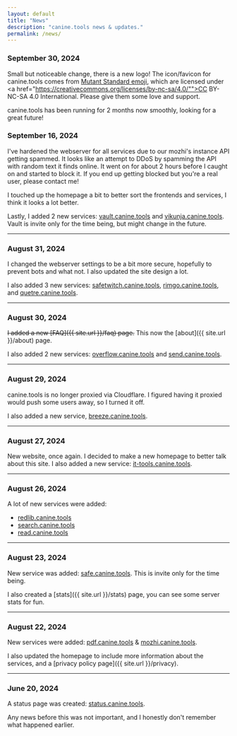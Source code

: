 ```yaml
---
layout: default
title: "News"
description: "canine.tools news & updates."
permalink: /news/
---
```

### September 30, 2024
Small but noticeable change, there is a new logo! The icon/favicon for canine.tools comes from <a href="https://mutant.tech/">Mutant Standard emoji</a>, which are licensed under <a href="https://creativecommons.org/licenses/by-nc-sa/4.0/"">CC BY-NC-SA 4.0 International</a>. Please give them some love and support.

canine.tools has been running for 2 months now smoothly, looking for a great future!

### September 16, 2024
I've hardened the webserver for all services due to our mozhi's instance API getting spammed. It looks like an attempt to DDoS by spamming the API with random text it finds online. It went on for about 2 hours before I caught on and started to block it. If you end up getting blocked but you're a real user, please contact me!

I touched up the homepage a bit to better sort the frontends and services, I think it looks a lot better.

Lastly, I added 2 new services: [vault.canine.tools](https://vault.canine.tools/) and [vikunja.canine.tools](https://vikunja.canine.tools/). Vault is invite only for the time being, but might change in the future.

---

### August 31, 2024
I changed the webserver settings to be a bit more secure, hopefully to prevent bots and what not. I also updated the site design a lot.

I also added 3 new services: [safetwitch.canine.tools](https://safetwitch.canine.tools/), [rimgo.canine.tools](https://rimgo.canine.tools/), and [quetre.canine.tools](https://quetre.canine.tools/).

---

### August 30, 2024
~~I added a new [FAQ]({{ site.url }}/faq) page.~~ This now the [about]({{ site.url }}/about) page.

I also added 2 new services: [overflow.canine.tools](https://overflow.canine.tools/) and [send.canine.tools](https://send.canine.tools/).

---

### August 29, 2024
canine.tools is no longer proxied via Cloudflare. I figured having it proxied would push some users away, so I turned it off.

I also added a new service, [breeze.canine.tools](https://breeze.canine.tools).

---

### August 27, 2024
New website, once again. I decided to make a new homepage to better talk about this site.
I also added a new service: [it-tools.canine.tools](https://it-tools.canine.tools/).

---

### August 26, 2024
A lot of new services were added:
* [redlib.canine.tools](https://redlib.canine.tools/)
* [search.canine.tools](https://search.canine.tools/)
* [read.canine.tools](https://read.canine.tools/)

---

### August 23, 2024
New service was added: [safe.canine.tools](https://safe.canine.tools/). This is invite only for the time being.

I also created a [stats]({{ site.url }}/stats) page, you can see some server stats for fun.

---

### August 22, 2024
New services were added: [pdf.canine.tools](https://pdf.canine.tools) & [mozhi.canine.tools](https://mozhi.canine.tools).

I also updated the homepage to include more information about the services, and a [privacy policy page]({{ site.url }}/privacy).

---

### June 20, 2024
A status page was created: [status.canine.tools](https://status.canine.tools).

Any news before this was not important, and I honestly don't remember what happened earlier.